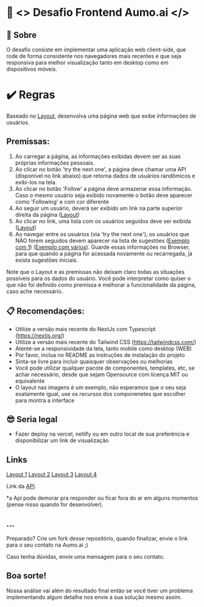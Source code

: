 # 🚀 <> Desafio Frontend Aumo.ai </>

## 🧠 Sobre

O desafio consiste em implementar uma aplicação web client-side, que rode de forma consistente nos navegadores mais recentes e que seja responsiva para melhor visualização tanto em desktop como em dispositivos móveis.

# ✔️ Regras

Baseado no [Layout](https://github.com/aumoai/challenge-front-basico/blob/main/files/layout-about.jpg), desenvolva uma página web que exibe informações de usuários.

## Premissas:
1. Ao carregar a página, as informações exibidas devem ser as suas próprias informações pessoais.
2. Ao clicar no botão 'try the next one', a página deve chamar uma API (disponível no link abaixo) que retorna dados de usuários randômicos e exibi-los na tela.
3. Ao clicar no botão 'Follow' a página deve armazenar essa informação. Caso o mesmo usuário seja exibido novamente o botão deve aparecer como 'Following' e com cor diferente
4. Ao seguir um usuário, deverá ser exibido um link na parte superior direita da página ([Layout](https://github.com/aumoai/challenge-front-basico/blob/main/files/layout-about_following.jpg))
5. Ao clicar no link, uma lista com os usuários seguidos deve ser exibida ([Layout](https://github.com/aumoai/challenge-front-basico/blob/main/files/layout-about_followers-list.jpg))
6. Ao navegar entre os usuários (via 'try the next one'), os usuários que NÃO forem seguidos devem aparecer na lista de sugestões ([Exemplo com 1](https://github.com/aumoai/challenge-front-basico/blob/main/files/layout-about_sugestions-list-1.png)) ([Exemplo com vários](https://github.com/aumoai/challenge-front-basico/blob/main/files/layout-about_sugestions-list-5.png)). Guarde essas informações no Browser, para que quando a página for acessada novamente ou recarregada, já exista sugestões iniciais.

 Note que o Layout e as premissas não deixam claro todas as situações possíveis para os dados do usuário.
 Você pode interpretar como quiser o que não foi definido como premissa e melhorar a funcionalidade da página, caso ache necessário.
 
## 📋 Recomendações:
- Utilize a versão mais recente do NextJs com Typescript (https://nextjs.org/)
- Utilize a versão mais recente do Tailwind CSS (https://tailwindcss.com/)
- Atente-se a responsividade da tela, tanto mobile como desktop (WEB)
- Por favor, inclua no README as instruções de instalação do projeto
- Sinta-se livre para incluir quaisquer observações ou melhorias
- Você pode utilizar qualquer pacote de componentes, templates, etc, se achar necessário, desde que sejam Opensource com licença MIT ou equivalente
- O layout nas imagens é um exemplo, não esperamos que o seu seja exatamente igual, use os recursos dos componenetes que escolher para montra a interface

## 😎 Seria legal
- Fazer deploy na vercel, netlify ou em outro local de sua preferência e disponibilizar um link de visualização

## Links
[Layout 1](https://github.com/aumoai/challenge-front-basico/blob/main/files/layout-about.jpg)
[Layout 2](https://github.com/aumoai/challenge-front-basico/blob/main/files/layout-about_following.jpg)
[Layout 3](https://github.com/aumoai/challenge-front-basico/blob/main/files/layout-about_followers-list.jpg)
[Layout 4](https://github.com/aumoai/challenge-front-basico/blob/main/files/layout-about_sugestions-list-5.png)

Link da [API](https://randomuser.me/api/).

*a Api pode demorar pra responder ou ficar fora do ar em alguns momentos (pense nisso quando for desenvolver).

## ...

Preparado?
Crie um fork desse repositório, quando finalizar, envie o link para o seu contato na Aumo.ai ;)

Caso tenha dúvidas, envie uma mensagem para o seu contato.

## Boa sorte!
Nossa análise vai além do resultado final então se você tiver um problema implementando algum detalhe nos envie a sua solução mesmo assim.


